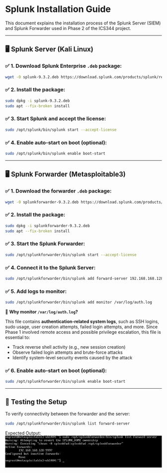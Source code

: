 # Splunk Installation Guide

This document explains the installation process of the Splunk Server (SIEM) and Splunk Forwarder used in Phase 2 of the ICS344 project.

---

## 🖥️ Splunk Server (Kali Linux)

### ✅ 1. Download Splunk Enterprise `.deb` package:

```bash
wget -O splunk-9.3.2.deb https://download.splunk.com/products/splunk/releases/9.3.2/linux/splunk-9.3.2-d8bb32809498-linux-2.6-amd64.deb
```

### ✅ 2. Install the package:

```bash
sudo dpkg -i splunk-9.3.2.deb
sudo apt --fix-broken install
```

### ✅ 3. Start Splunk and accept the license:

```bash
sudo /opt/splunk/bin/splunk start --accept-license
```

### ✅ 4. Enable auto-start on boot (optional):

```bash
sudo /opt/splunk/bin/splunk enable boot-start
```

---

## 🖥️ Splunk Forwarder (Metasploitable3)

### ✅ 1. Download the forwarder `.deb` package:

```bash
wget -O splunkforwarder-9.3.2.deb https://download.splunk.com/products/universalforwarder/releases/9.3.2/linux/splunkforwarder-9.3.2-d8bb32809498-linux-2.6-amd64.deb
```

### ✅ 2. Install the package:

```bash
sudo dpkg -i splunkforwarder-9.3.2.deb
sudo apt --fix-broken install
```

### ✅ 3. Start the Splunk Forwarder:

```bash
sudo /opt/splunkforwarder/bin/splunk start --accept-license
```

### ✅ 4. Connect it to the Splunk Server:

```bash
sudo /opt/splunkforwarder/bin/splunk add forward-server 192.168.168.128:9997
```

### ✅ 5. Add logs to monitor:

```bash
sudo /opt/splunkforwarder/bin/splunk add monitor /var/log/auth.log
```
📘 **Why monitor `/var/log/auth.log`?**

This file contains **authentication-related system logs**, such as SSH logins, sudo usage, user creation attempts, failed login attempts, and more. Since Phase 1 involved remote access and possible privilege escalation, this file is essential to:

- Track reverse shell activity (e.g., new session creation)
- Observe failed login attempts and brute-force attacks
- Identify system-level security events caused by the attack

### ✅ 6. Enable auto-start on boot (optional):

```bash
sudo /opt/splunkforwarder/bin/splunk enable boot-start
```

---

## 🧪 Testing the Setup

To verify connectivity between the forwarder and the server:

```bash
sudo /opt/splunkforwarder/bin/splunk list forward-server
```

Expected Output:
![Splunk Forwarder Verification](./phase2_screenshots/forward_list.png)